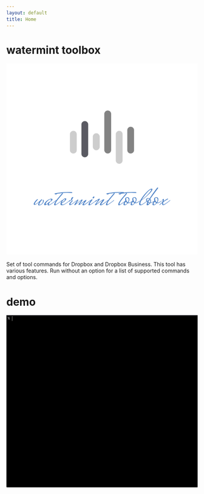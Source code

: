 ```yaml
---
layout: default
title: Home
---
```


# watermint toolbox

![watermint toolbox](images/logo.png)

Set of tool commands for Dropbox and Dropbox Business.
This tool has various features. Run without an option for a list of supported commands and options.

# demo

![demo](images/demo.gif)

